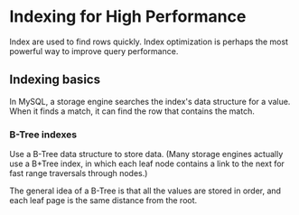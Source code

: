# Indexing for High Performance

Index are used to find rows quickly. Index optimization is perhaps the most powerful way to improve query performance.

## Indexing basics

In MySQL, a storage engine searches the index's data structure for a value. When it finds a match, it can find the row that contains the match.

### B-Tree indexes

Use a B-Tree data structure to store data. (Many storage engines actually use a B+Tree index, in which each leaf node contains a link to the next for fast range traversals through nodes.)

The general idea of a B-Tree is that all the values are stored in order, and each leaf page is the same distance from the root.
